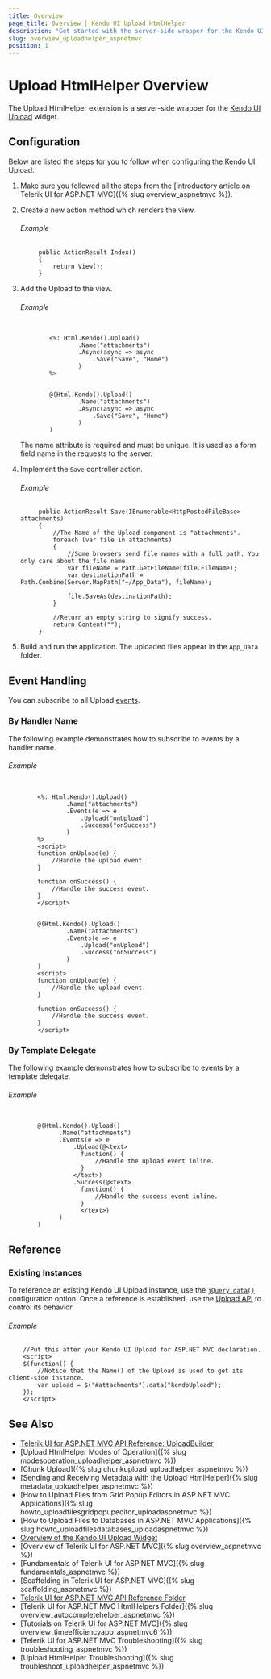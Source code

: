 ```yaml
---
title: Overview
page_title: Overview | Kendo UI Upload HtmlHelper
description: "Get started with the server-side wrapper for the Kendo UI Upload widget for ASP.NET MVC."
slug: overview_uploadhelper_aspnetmvc
position: 1
---
```


# Upload HtmlHelper Overview

The Upload HtmlHelper extension is a server-side wrapper for the [Kendo UI Upload](https://demos.telerik.com/kendo-ui/upload/index) widget.

## Configuration

Below are listed the steps for you to follow when configuring the Kendo UI Upload.

1. Make sure you followed all the steps from the [introductory article on Telerik UI for ASP.NET MVC]({% slug overview_aspnetmvc %}).

1. Create a new action method which renders the view.

    ###### Example

            public ActionResult Index()
            {
                return View();
            }

1. Add the Upload to the view.

    ###### Example

    ```tab-ASPX

            <%: Html.Kendo().Upload()
                    .Name("attachments")
                    .Async(async => async
                        .Save("Save", "Home")
                    )
            %>
    ```
    ```tab-Razor

            @(Html.Kendo().Upload()
                    .Name("attachments")
                    .Async(async => async
                        .Save("Save", "Home")
                    )
            )
    ```

    The name attribute is required and must be unique. It is used as a form field name in the requests to the server.

1. Implement the `Save` controller action.

    ###### Example

            public ActionResult Save(IEnumerable<HttpPostedFileBase> attachments)
            {
                //The Name of the Upload component is "attachments".
                foreach (var file in attachments)
                {
                    //Some browsers send file names with a full path. You only care about the file name.
                    var fileName = Path.GetFileName(file.FileName);
                    var destinationPath = Path.Combine(Server.MapPath("~/App_Data"), fileName);

                    file.SaveAs(destinationPath);
                }

                //Return an empty string to signify success.
                return Content("");
            }

1. Build and run the application. The uploaded files appear in the `App_Data` folder.

## Event Handling

You can subscribe to all Upload [events](http://docs.telerik.com/kendo-ui/api/javascript/ui/upload#events).

### By Handler Name

The following example demonstrates how to subscribe to events by a handler name.

###### Example

```tab-ASPX

        <%: Html.Kendo().Upload()
                .Name("attachments")
                .Events(e => e
                    .Upload("onUpload")
                    .Success("onSuccess")
                )
        %>
        <script>
        function onUpload(e) {
            //Handle the upload event.
        }

        function onSuccess() {
            //Handle the success event.
        }
        </script>
```
```tab-Razor

        @(Html.Kendo().Upload()
                .Name("attachments")
                .Events(e => e
                    .Upload("onUpload")
                    .Success("onSuccess")
                )
        )
        <script>
        function onUpload(e) {
            //Handle the upload event.
        }

        function onSuccess() {
            //Handle the success event.
        }
        </script>
```

### By Template Delegate

The following example demonstrates how to subscribe to events by a template delegate.

###### Example

```tab-Razor

        @(Html.Kendo().Upload()
              .Name("attachments")
              .Events(e => e
                  .Upload(@<text>
                    function() {
                        //Handle the upload event inline.
                    }
                  </text>)
                  .Success(@<text>
                    function() {
                        //Handle the success event inline.
                    }
                    </text>)
              )
        )
```

## Reference

### Existing Instances

To reference an existing Kendo UI Upload instance, use the [`jQuery.data()`](http://api.jquery.com/jQuery.data/) configuration option. Once a reference is established, use the [Upload API](http://docs.telerik.com/kendo-ui/api/javascript/ui/upload#methods) to control its behavior.

###### Example

        //Put this after your Kendo UI Upload for ASP.NET MVC declaration.
        <script>
        $(function() {
            //Notice that the Name() of the Upload is used to get its client-side instance.
            var upload = $("#attachments").data("kendoUpload");
        });
        </script>

## See Also

* [Telerik UI for ASP.NET MVC API Reference: UploadBuilder](http://docs.telerik.com/aspnet-mvc/api/Kendo.Mvc.UI.Fluent/UploadBuilder)
* [Upload HtmlHelper Modes of Operation]({% slug modesoperation_uploadhelper_aspnetmvc %})
* [Chunk Upload]({% slug chunkupload_uploadhelper_aspnetmvc %})
* [Sending and Receiving Metadata with the Upload HtmlHelper]({% slug metadata_uploadhelper_aspnetmvc %})
* [How to Upload Files from Grid Popup Editors in ASP.NET MVC Applications]({% slug howto_uploadfilesgridpopupeditor_uploadaspnetmvc %})
* [How to Upload Files to Databases in ASP.NET MVC Applications]({% slug howto_uploadfilesdatabases_uploadaspnetmvc %})
* [Overview of the Kendo UI Upload Widget](http://docs.telerik.com/kendo-ui/controls/editors/upload/overview)
* [Overview of Telerik UI for ASP.NET MVC]({% slug overview_aspnetmvc %})
* [Fundamentals of Telerik UI for ASP.NET MVC]({% slug fundamentals_aspnetmvc %})
* [Scaffolding in Telerik UI for ASP.NET MVC]({% slug scaffolding_aspnetmvc %})
* [Telerik UI for ASP.NET MVC API Reference Folder](http://docs.telerik.com/aspnet-mvc/api/Kendo.Mvc/AggregateFunction)
* [Telerik UI for ASP.NET MVC HtmlHelpers Folder]({% slug overview_autocompletehelper_aspnetmvc %})
* [Tutorials on Telerik UI for ASP.NET MVC]({% slug overview_timeefficiencyapp_aspnetmvc6 %})
* [Telerik UI for ASP.NET MVC Troubleshooting]({% slug troubleshooting_aspnetmvc %})
* [Upload HtmlHelper Troubleshooting]({% slug troubleshoot_uploadhelper_aspnetmvc %})
